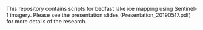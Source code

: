 This repository contains scripts for bedfast lake ice mapping using Sentinel-1 imagery.
Please see the presentation slides (Presentation_20190517.pdf) for more details of the research.
